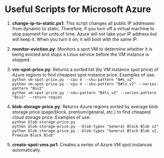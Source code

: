 # Useful Scripts for Microsoft Azure
1. **change-ip-to-static.ps1**: This script changes all public IP addresses from dynamic to static. Therefore, if you turn off a virtual machine to stop payment for units of time, Azure will not take your IP address but will keep it. When you turn it on, it will boot with the same IP.
1. **monitor-eviction.py**: Monitors a spot VM to determine whether it is being evicted and stops a Linux service before the VM instance is stopped.
1. **vm-spot-price.py**: Returns a sorted list (by VM instance spot price) of Azure regions to find cheapest spot instance price. Examples of use:  
  `python vm-spot-price.py --cpu 4 --sku-pattern "B#s_v2"`  
  `python vm-spot-price.py --cpu 4 --sku-pattern "B#ls_v2" --series-pattern "Bsv2"`  
  `python vm-spot-price.py --sku-pattern "B4ls_v2" --series-pattern "Bsv2" --return-region`  
1. **blob-storage-price.py**: Returns Azure regions sorted by average blob storage price (page/block, premium/general, etc.) to find cheapest cloud storage price. Examples of use:  
  `python blob-storage-price.py`  
  `python blob-storage-price.py --blob-types "General Block Blob v2"`  
  `python blob-storage-price.py --blob-types "General Block Blob v2, Premium Block Blob"`  

1. **create-spot-vms.ps1**: Creates a series of Azure VM spot instances automatically.
